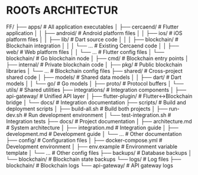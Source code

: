 # ROOTs ARCHITECTUR

FF/
├── apps/                  # All application executables
│   ├── cercaend/          # Flutter application
│   │   ├── android/        # Android platform files
│   │   ├── ios/            # iOS platform files
│   │   ├── lib/            # Dart source code
│   │   │   ├── blockchain/ # Blockchain integration
│   │   │   └── ...         # Existing Cercaend code
│   │   ├── web/            # Web platform files
│   │   └── ...             # Flutter config files
│   └── blockchain/        # Go blockchain node
│       ├── cmd/            # Blockchain entry points
│       ├── internal/       # Private blockchain code
│       ├── pkg/            # Public blockchain libraries
│       └── ...             # Blockchain config files
├── shared/                # Cross-project shared code
│   ├── models/            # Shared data models
│   │   ├── dart/           # Dart models
│   │   └── go/             # Go models
│   ├── proto/              # Protocol buffers
│   └── utils/              # Shared utilities
├── integrations/          # Integration components
│   ├── api-gateway/       # Unified API layer
│   ├── flutter-plugin/     # Flutter<->Blockchain bridge
│   └── docs/               # Integration documentation
├── scripts/               # Build and deployment scripts
│   ├── build-all.sh        # Build both projects
│   ├── run-dev.sh          # Run development environment
│   └── test-integration.sh  # Integration tests
├── docs/                  # Project documentation
│   ├── architecture.md     # System architecture
│   ├── integration.md      # Integration guide
│   ├── development.md      # Development guide
│   └── ...                 # Other documentation
├── config/                # Configuration files
│   ├── docker-compose.yml  # Development environment
│   ├── env.example         # Environment variable template
│   └── ...                 # Other config files
├── backups/               # Database backups
│   └── blockchain/         # Blockchain state backups
└── logs/                  # Log files
    ├── blockchain/         # Blockchain logs
    └── api-gateway/         # API gateway logs